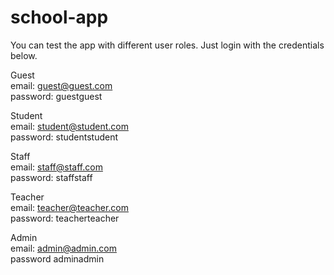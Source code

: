 # school-app
You can test the app with different user roles. Just login with the credentials below.

Guest\
email: guest@guest.com\
password: guestguest

Student\
email: student@student.com\
password: studentstudent

Staff\
email: staff@staff.com\
password: staffstaff

Teacher\
email: teacher@teacher.com\
password: teacherteacher

Admin\
email: admin@admin.com\
password adminadmin
